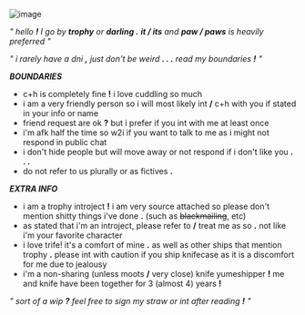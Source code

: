 ![image](https://github.com/user-attachments/assets/d12b3e6c-84be-469d-b6a8-a1d4cdcbd9f6)

  *" hello **!** I go by **trophy** or **darling .** **it / its** and **paw / paws** is heavily preferred "*
	
 *" i rarely have a dni **,** just don't be weird **. . .** read my boundaries **!** "*

  
 ***BOUNDARIES***
 - c+h is completely fine **!** i love cuddling so much
 - i am a very friendly person so i will most likely int **/** c+h with you if stated in your info or name
 - friend request are ok **?** but i prefer if you int with me at least once
 - i'm afk half the time so w2i if you want to talk to me as i might not respond in public chat
 - i don't hide people but will move away or not respond if i don't like you **. . .**
 - do not refer to us plurally or as fictives **.**

***EXTRA INFO***
- i am a trophy introject **!** i am very source attached so please don't mention shitty things i've done **.** (such as ~~blackmailing~~, etc)
- as stated that i'm an introject, please refer to **/** treat me as so **.** not like i'm your favorite character
- i love trife! it's a comfort of mine **.** as well as other ships that mention trophy **.** please int with caution if you ship knifecase as it is a discomfort for me due to jealousy
- i'm a non-sharing (unless moots **/** very close) knife yumeshipper **!** me and knife have been together for 3 (almost 4) years **!**

*" sort of a wip **?** feel free to sign my straw or int after reading **!** "*
